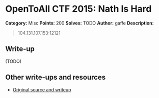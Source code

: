 # OpenToAll CTF 2015: Nath Is Hard

**Category:** Misc
**Points:** 200
**Solves:** TODO
**Author:** gaffe
**Description:** 

> 104.131.107.153:12121

## Write-up

(TODO)

## Other write-ups and resources

* [Original source and writeup](https://github.com/gaffe23/gaffe-ota2/tree/master/math-is-hard)
